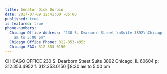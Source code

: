 ```yaml
---
title: Senator Dick Durbin
date: 2017-07-09 12:41:00 -05:00
published: true
is featured: true
phone-numbers:
  Chicago Office Address: "230 S. Dearborn Street \nSuite 3892\nChicago, IL 60604\n8:30
    am to 5:00 pm"
  Chicago Office Phone: 312-353-4952
  Chicago FAX: 312-353-0150
---
```


CHICAGO OFFICE
230 S. Dearborn Street
Suite 3892
Chicago, IL 60604
p: 312.353.4952
f: 312.353.0150
8:30 am to 5:00 pm